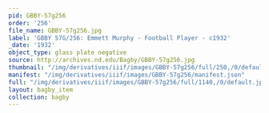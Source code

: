 ```yaml
---
pid: GBBY-57g256
order: '256'
file_name: GBBY-57g256.jpg
label: 'GBBY 57G/256: Emmett Murphy - Football Player - c1932'
_date: '1932'
object_type: glass plate negative
source: http://archives.nd.edu/Bagby/GBBY-57g256.jpg
thumbnail: "/img/derivatives/iiif/images/GBBY-57g256/full/250,/0/default.jpg"
manifest: "/img/derivatives/iiif/images/GBBY-57g256/manifest.json"
full: "/img/derivatives/iiif/images/GBBY-57g256/full/1140,/0/default.jpg"
layout: bagby_item
collection: bagby
---
```

